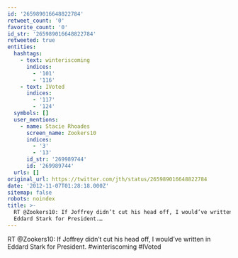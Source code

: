```yaml
---
id: '265989016648822784'
retweet_count: '0'
favorite_count: '0'
id_str: '265989016648822784'
retweeted: true
entities:
  hashtags:
    - text: winteriscoming
      indices:
        - '101'
        - '116'
    - text: IVoted
      indices:
        - '117'
        - '124'
  symbols: []
  user_mentions:
    - name: Stacie Rhoades
      screen_name: Zookers10
      indices:
        - '3'
        - '13'
      id_str: '269989744'
      id: '269989744'
  urls: []
original_url: https://twitter.com/jth/status/265989016648822784
date: '2012-11-07T01:28:18.000Z'
sitemap: false
robots: noindex
title: >-
  RT @Zookers10: If Joffrey didn’t cut his head off, I would’ve written in
  Eddard Stark for President.…
---
```


RT @Zookers10: If Joffrey didn’t cut his head off, I would’ve written in Eddard Stark for President. #winteriscoming #IVoted